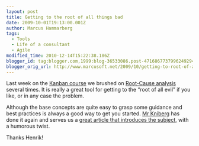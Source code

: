 ```yaml
---
layout: post
title: Getting to the root of all things bad
date: 2009-10-01T19:13:00.001Z
author: Marcus Hammarberg
tags:
  - Tools
  - Life of a consultant
  - Agile
modified_time: 2010-12-14T15:22:38.186Z
blogger_id: tag:blogger.com,1999:blog-36533086.post-4716867737996249294
blogger_orig_url: http://www.marcusoft.net/2009/10/getting-to-root-of-all-things-bad.html
---
```



Last week on the
<a href="http://www.marcusoft.net/2009/09/kanban-great-agile-tool.html"
target="_blank">Kanban course</a> we brushed on
<a href="http://en.wikipedia.org/wiki/Root_cause_analysis"
target="_blank">Root-Cause analysis</a> several times. It is really a
great tool for getting to the “root of all evil” if you like, or in any
case the problem.

Although the base concepts are quite easy to grasp some guidance and
best practices is always a good way to get you started.
<a href="http://www.crisp.se/henrik.kniberg/" target="_blank">Mr
Kniberg</a> has done it again and serves us a
<a href="http://www.crisp.se/henrik.kniberg/cause-effect-diagrams.pdf"
target="_blank">great article that introduces the subject</a>, with a
humorous twist.

Thanks Henrik!
